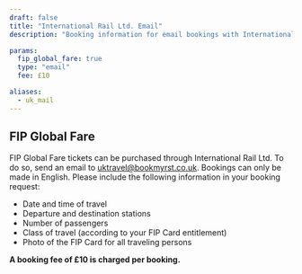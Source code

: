 ```yaml
---
draft: false
title: "International Rail Ltd. Email"
description: "Booking information for email bookings with International Rail Ltd."

params:
  fip_global_fare: true
  type: "email"
  fee: £10

aliases:
  - uk_mail
---
```


## FIP Global Fare

FIP Global Fare tickets can be purchased through International Rail Ltd. To do so, send an email to [uktravel@bookmyrst.co.uk](mailto:uktravel@bookmyrst.co.uk). Bookings can only be made in English. Please include the following information in your booking request:

- Date and time of travel
- Departure and destination stations
- Number of passengers
- Class of travel (according to your FIP Card entitlement)
- Photo of the FIP Card for all traveling persons

**A booking fee of £10 is charged per booking.**
